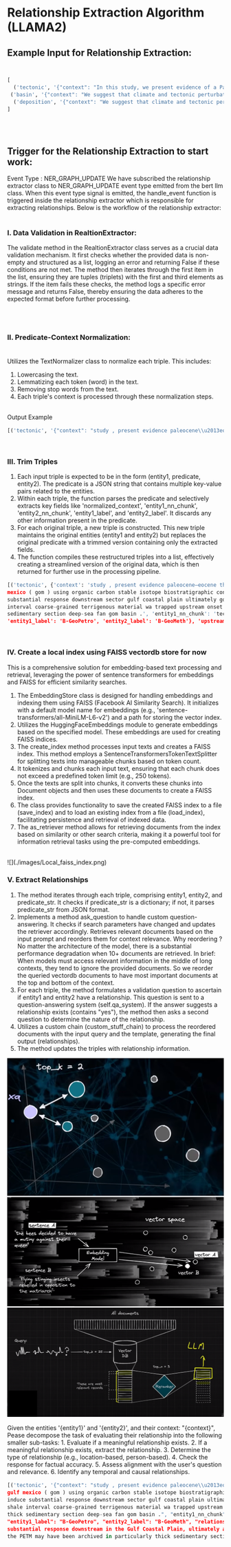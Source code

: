 # Relationship Extraction Algorithm (LLAMA2)<br />

## Example Input for Relationship Extraction:<br /><br />

```python
[
  ('tectonic', '{"context": "In this study, we present evidence of a Paleocene\\u2013Eocene Thermal Maximum (PETM) record within a 543-m-thick (1780 ft) deep-marine section in the Gulf of Mexico (GoM) using organic carbon stable isotopes and biostratigraphic constraints. We suggest that climate and tectonic perturbations in the upstream North American catchments can induce a substantial response in the downstream sectors of the Gulf Coastal Plain and ultimately in the GoM. This relationship is illustrated in the deep-water basin by (1) a high accom- modation and deposition of a shale interval when coarse-grained terrigenous material was trapped upstream at the onset of the PETM, and (2) a considerable increase in sedi- ment supply during the PETM, which is archived as a particularly thick sedimentary section in the deep-sea fans of the GoM basin.", "entity1_score": 1.0, "entity2_score": 1.0, "entity1_label": "B-GeoPetro", "entity2_label": "B-GeoMeth", "entity1_nn_chunk": "tectonic perturbations", "entity2_nn_chunk": "the upstream North American catchments", "file_path": "dummy_1_file.txt", "entity1_attnscore": 0.25, "entity2_attnscore": 0.11, "pair_attnscore": 0.15, "entity1_embedding": [3.9851672649383545, 5.444354057312012, 12.452054023742676, 0.40023085474967957, 5.477858543395996, -3.328960418701172, 7.499555587768555, -0.6432888507843018, 0.176153764128685, 4.574844837188721], "entity2_embedding": [3.910417318344116, 4.3172736167907715, 10.927567481994629, -0.4440983533859253, 5.645864009857178, -3.3608360290527344, 6.031068325042725, -0.13075894117355347, 1.19158935546875, 4.028927803039551], "sentence_embedding": [10.228797912597656, 0.9078602194786072, 3.8210675716400146, 2.9826271533966064, -1.7877899408340454, 9.019113540649414, 7.322807788848877, 0.4493107795715332, 5.830756187438965, 5.221020698547363]}', 'upstream'),
 ('basin', '{"context": "We suggest that climate and tectonic perturbations in the upstream North American catchments can induce a substantial response in the downstream sectors of the Gulf Coastal Plain and ultimately in the GoM. This relationship is illustrated in the deep-water basin by (1) a high accom- modation and deposition of a shale interval when coarse-grained terrigenous material was trapped upstream at the onset of the PETM, and (2) a considerable increase in sedi- ment supply during the PETM, which is archived as a particularly thick sedimentary section in the deep-sea fans of the GoM basin.", "entity1_score": 1.0, "entity2_score": 1.0, "entity1_label": "B-GeoPetro", "entity2_label": "B-GeoMeth", "entity1_nn_chunk": "the GoM basin", "entity2_nn_chunk": "upstream", "file_path": "dummy_1_file.txt", "entity1_attnscore": 0.26, "entity2_attnscore": 0.09, "pair_attnscore": 0.13, "entity1_embedding": [3.031496524810791, 5.5543012619018555, 12.802851676940918, -0.40406331419944763, 5.433542251586914, -4.073908805847168, 7.429781436920166, -0.35669469833374023, 1.03021240234375, 5.3818559646606445], "entity2_embedding": [3.7557637691497803, 4.355807781219482, 10.816529273986816, -0.5670130848884583, 5.616918087005615, -3.3334271907806396, 5.912326335906982, -0.06841135025024414, 1.1116150617599487, 4.205568790435791], "sentence_embedding": [9.40550708770752, 1.8712570667266846, 4.63387393951416, 3.8367974758148193, -1.094395637512207, 8.434747695922852, 6.475388050079346, 1.6503015756607056, 5.695371150970459, 5.418364524841309]}', 'upstream'), 
  ('deposition', '{"context": "We suggest that climate and tectonic perturbations in the upstream North American catchments can induce a substantial response in the downstream sectors of the Gulf Coastal Plain and ultimately in the GoM. This relationship is illustrated in the deep-water basin by (1) a high accom- modation and deposition of a shale interval when coarse-grained terrigenous material was trapped upstream at the onset of the PETM, and (2) a considerable increase in sedi- ment supply during the PETM, which is archived as a particularly thick sedimentary section in the deep-sea fans of the GoM basin.", "entity1_score": 1.0, "entity2_score": 1.0, "entity1_label": "B-GeoPetro", "entity2_label": "B-GeoMeth", "entity1_nn_chunk": "deposition", "entity2_nn_chunk": "upstream", "file_path": "dummy_1_file.txt", "entity1_attnscore": 0.26, "entity2_attnscore": 0.09, "pair_attnscore": 0.13, "entity1_embedding": [3.6060078144073486, 6.190525531768799, 12.511820793151855, 0.2952989339828491, 5.2114458084106445, -3.542228937149048, 7.520601272583008, -0.6833171844482422, 0.31914183497428894, 4.374380588531494], "entity2_embedding": [3.9278876781463623, 4.369570255279541, 10.83134651184082, -0.3810097873210907, 5.6381611824035645, -3.3257150650024414, 6.1031060218811035, -0.1740904599428177, 0.879339873790741, 3.5072436332702637], "sentence_embedding": [9.471346855163574, 1.8663707971572876, 4.568644046783447, 3.7678043842315674, -0.9877296090126038, 8.311663627624512, 6.345090389251709, 1.6819571256637573, 5.708926677703857, 5.485371112823486]}', 'upstream')
]
``` 
<br><br />

## Trigger for the Relationship Extraction to start work:

Event Type : NER_GRAPH_UPDATE
We have subscribed the relationship extractor class to NER_GRAPH_UPDATE event type emitted from the bert llm class.  When this event type signal is emitted, the handle_event function is triggered inside the relationship extractor which is responsible for extracting relationships. Below is the workflow of the relationship extractor:
<br /><br />

### I. Data Validation in RealtionExtractor:<br />

The validate method in the RealtionExtractor class serves as a crucial data validation mechanism. It first checks whether the provided data is non-empty 
and structured as a list, logging an error and returning False if these conditions are not met. The method then iterates through the first item in the list,
ensuring they are tuples (triplets) with the first and third elements as strings. If the item fails these checks, the method logs a specific error 
message and returns False, thereby ensuring the data adheres to the expected format before further processing.

<br /><br />

### II. Predicate-Context Normalization:<br /><br />

Utilizes the TextNormalizer class to normalize each triple. This includes:
1. Lowercasing the text.<br />
2. Lemmatizing each token (word) in the text.<br />
3. Removing stop words from the text.<br />
4. Each triple's context is processed through these normalization steps.<br />

<br />
Output Example
<br />

```python
[('tectonic', '{"context": "study , present evidence paleocene\\u2013eocene thermal maximum ( petm ) record within 543-m-thick ( 1780 ft ) deep-marine section gulf mexico ( gom ) using organic carbon stable isotope biostratigraphic constraint . suggest climate tectonic perturbation upstream north american catchment induce substantial response downstream sector gulf coastal plain ultimately gom . relationship illustrated deep-water basin ( 1 ) high accom- modation deposition shale interval coarse-grained terrigenous material wa trapped upstream onset petm , ( 2 ) considerable increase sedi- ment supply petm , archived particularly thick sedimentary section deep-sea fan gom basin .", "entity1_score": 1.0, "entity2_score": 1.0, "entity1_label": "B-GeoPetro", "entity2_label": "B-GeoMeth", "entity1_nn_chunk": "tectonic perturbations", "entity2_nn_chunk": "the upstream North American catchments", "file_path": "dummy_1_file.txt", "entity1_attnscore": 0.25, "entity2_attnscore": 0.11, "pair_attnscore": 0.15, "entity1_embedding": [4.785828113555908, 4.2147417068481445, 4.608402729034424, 7.86382532119751, -3.119875907897949, 6.4056620597839355, 4.736032962799072, 0.40054139494895935, -1.7422124147415161, 9.150322914123535], "entity2_embedding": [4.749422073364258, 3.777057647705078, 6.303576946258545, 8.151358604431152, -2.55820369720459, 5.3259968757629395, 6.484385967254639, 0.4279687702655792, -0.9084129333496094, 7.9470624923706055], "sentence_embedding": [-0.4015790522098541, 3.746861696243286, 6.176400661468506, 5.342568397521973, -0.9461199641227722, -6.17316198348999, -4.8703389167785645, 13.388699531555176, 8.222224235534668, 14.191060066223145]}', 'upstream')]
```

<br />

### III. Trim Triples<br />
1. Each input triple is expected to be in the form (entity1, predicate, entity2). The predicate is a JSON string that contains multiple key-value pairs related to the entities.<br />
2. Within each triple, the function parses the predicate and selectively extracts key fields like 'normalized_context', 'entity1_nn_chunk', 'entity2_nn_chunk', 'entity1_label', and 'entity2_label'. It discards any other information present in the predicate.<br />
3. For each original triple, a new triple is constructed. This new triple maintains the original entities (entity1 and entity2) but replaces the original predicate with a trimmed version containing only the extracted fields.<br />
4. The function compiles these restructured triples into a list, effectively creating a streamlined version of the original data, which is then returned for further use in the processing pipeline.<br />

```python
[('tectonic', {'context': 'study , present evidence paleocene–eocene thermal maximum ( petm ) record within 543-m-thick ( 1780 ft ) deep-marine section gulf 
mexico ( gom ) using organic carbon stable isotope biostratigraphic constraint . suggest climate tectonic perturbation upstream north american catchment induce 
substantial response downstream sector gulf coastal plain ultimately gom . relationship illustrated deep-water basin ( 1 ) high accom- modation deposition shale 
interval coarse-grained terrigenous material wa trapped upstream onset petm , ( 2 ) considerable increase sedi- ment supply petm , archived particularly thick 
sedimentary section deep-sea fan gom basin .', 'entity1_nn_chunk': 'tectonic perturbations', 'entity2_nn_chunk': 'the upstream North American catchments', 
'entity1_label': 'B-GeoPetro', 'entity2_label': 'B-GeoMeth'}, 'upstream')]
```

<br />

### IV. Create a local index using FAISS vectordb store for now<br />

This is a comprehensive solution for embedding-based text processing and retrieval, leveraging the power of sentence transformers for embeddings and FAISS for efficient similarity searches.

1. The EmbeddingStore class is designed for handling embeddings and indexing them using FAISS (Facebook AI Similarity Search). It initializes with a default model name for embeddings (e.g., 'sentence-transformers/all-MiniLM-L6-v2') and a path for storing the vector index.<br />
2. Utilizes the HuggingFaceEmbeddings module to generate embeddings based on the specified model. These embeddings are used for creating FAISS indices.<br />
3. The create_index method processes input texts and creates a FAISS index. This method employs a SentenceTransformersTokenTextSplitter for splitting texts into manageable chunks based on token count.<br />
4. It tokenizes and chunks each input text, ensuring that each chunk does not exceed a predefined token limit (e.g., 250 tokens).<br />
5. Once the texts are split into chunks, it converts these chunks into Document objects and then uses these documents to create a FAISS index.<br />
6. The class provides functionality to save the created FAISS index to a file (save_index) and to load an existing index from a file (load_index), facilitating persistence and retrieval of indexed data.<br />
7. The as_retriever method allows for retrieving documents from the index based on similarity or other search criteria, making it a powerful tool for information retrieval tasks using the pre-computed embeddings.<br />
<br />
![](./images/Local_faiss_index.png)



### V. Extract Relationships<br />


1. The method iterates through each triple, comprising entity1, entity2, and predicate_str. It checks if predicate_str is a dictionary; if not, it parses predicate_str from JSON format.<br />
2. Implements a method ask_question to handle custom question-answering. It checks if search parameters have changed and updates the retriever accordingly.
Retrieves relevant documents based on the input prompt and reorders them for context relevance.
Why reordering ? No matter the architecture of the model, there is a substantial performance degradation when 10+ documents are retrieved. In brief: When models must access relevant information in the middle of long contexts, they tend to ignore the provided documents. So we reorder the queried vectordb documents to have most important documents at the top and bottom of the context.  
3. For each triple, the method formulates a validation question to ascertain if entity1 and entity2 have a relationship. This question is sent to a question-answering system (self.qa_system). If the answer suggests a relationship exists (contains "yes"), the method then asks a second question to determine the nature of the relationship.
4. Utilizes a custom chain (custom_stuff_chain) to process the reordered documents with the input query and the template, generating the final output (relationships).
5. The method updates the triples with relationship information.

![](./images/Retrieval.png)
![](./images/Vector_Embedding.png)
![](./images/RAG_Reranker.png)

Given the entities '{entity1}' and '{entity2}', and their context: "{context}", 
Pease decompose the task of evaluating their relationship into the following smaller sub-tasks:
        1. Evaluate if a meaningful relationship exists.
        2. If a meaningful relationship exists, extract the relationship.
        3. Determine the type of relationship (e.g., location-based, person-based).
        4. Check the response for factual accuracy.
        5. Assess alignment with the user's question and relevance.
        6. Identify any temporal and causal relationships.


```python
[('tectonic', '{"context": "study , present evidence paleocene\\u2013eocene thermal maximum ( petm ) record within 543-m-thick ( 1780 ft ) deep-marine section 
gulf mexico ( gom ) using organic carbon stable isotope biostratigraphic constraint . suggest climate tectonic perturbation upstream north american catchment 
induce substantial response downstream sector gulf coastal plain ultimately gom . relationship illustrated deep-water basin ( 1 ) high accom- modation deposition 
shale interval coarse-grained terrigenous material wa trapped upstream onset petm , ( 2 ) considerable increase sedi- ment supply petm , archived particularly 
thick sedimentary section deep-sea fan gom basin .", "entity1_nn_chunk": "tectonic perturbations", "entity2_nn_chunk": "the upstream North American catchments", 
"entity1_label": "B-GeoPetro", "entity2_label": "B-GeoMeth", "relationship": "1. Tectonic perturbation upstream North American catchment may have induced a 
substantial response downstream in the Gulf Coastal Plain, ultimately affecting the GOM deep-water basin.\\n            2. The increase in sediment supply during 
the PETM may have been archived in particularly thick sedimentary sections of the deep-sea fan in the GOM basin."}', 'upstream'),]
```